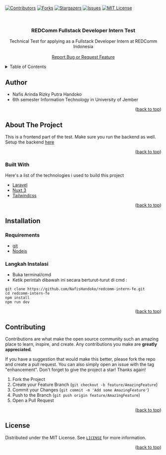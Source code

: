 <br />
<p align="center">

[![Contributors][contributors-shield]][contributors-url]
[![Forks][forks-shield]][forks-url]
[![Stargazers][stars-shield]][stars-url]
[![Issues][issues-shield]][issues-url]
[![MIT License][license-shield]][license-url]
</p>

<!-- PROJECT LOGO -->
<br />
<div align="center">
  <!-- <a href="https://unej.ac.id">
    <img src="http://protan.faperta.unej.ac.id/wp-content/uploads/sites/14/2020/05/logo-unej-300x296.png" alt="Logo" width="300">
  </a> -->

  <h3 align="center">REDComm Fullstack Developer Intern Test</h3>

  <p align="center">
    Technical Test for applying as a Fullstack Developer Intern at REDComm Indonesia
    <br />
    <br />
    <!-- <a href="https://deboks-kas.000webhostapp.com/">View Demo</a>
    · -->
    <a href="https://github.com/NafisHandoko/redcomm-intern-fe/issues">Report Bug or Request Feature</a>
  </p>
</div>



<!-- TABLE OF CONTENTS -->
<details>
  <summary>Table of Contents</summary>
  <ol>
    <li><a href="#author">Author</a></li>
    <li>
      <a href="#about-the-project">About The Project</a>
      <ul>
        <li><a href="#built-with">Built With</a></li>
      </ul>
    </li>
    <li><a href="#installation">Installation</a></li>
    <li><a href="#contributing">Contributing</a></li>
    <li><a href="#license">License</a></li>
    <!--<li><a href="#acknowledgments">Acknowledgments</a></li>-->
  </ol>
</details>

<!-- Author -->
## Author

* Nafis Arinda Rizky Putra Handoko
* 6th semester Information Technology in University of Jember

<p align="right">(<a href="#top">back to top</a>)</p>


<!-- ABOUT THE PROJECT -->
## About The Project

This is a frontend part of the test. Make sure you run the backend as well. Setup the backend <a href="https://github.com/NafisHandoko/redcomm-intern-be">here</a>

<!-- [![Product Name Screen Shot][product-screenshot]](https://github.com/NafisHandoko/redcomm-intern-fe) -->

<p align="right">(<a href="#top">back to top</a>)</p>



### Built With

Here's a list of the technologies i used to build this project

* [Laravel](https://laravel.com/)
* [Nuxt 3](https://nuxt.com/)
* [Tailwindcss](https://tailwindcss.com/)

<p align="right">(<a href="#top">back to top</a>)</p>




<!-- USAGE EXAMPLES -->
## Installation

### Requirements
* [git](https://git-scm.com/)
* [Nodejs](https://nodejs.org/en/download)

### Langkah Instalasi
* Buka terminal/cmd
* Ketik perintah dibawah ini secara berturut-turut di cmd : 
```
git clone https://github.com/NafisHandoko/redcomm-intern-fe.git
cd redcomm-intern-fe
npm install
npm run dev
```

<p align="right">(<a href="#top">back to top</a>)</p>



<!-- CONTRIBUTING -->
## Contributing

Contributions are what make the open source community such an amazing place to learn, inspire, and create. Any contributions you make are **greatly appreciated**.

If you have a suggestion that would make this better, please fork the repo and create a pull request. You can also simply open an issue with the tag "enhancement".
Don't forget to give the project a star! Thanks again!

1. Fork the Project
2. Create your Feature Branch (`git checkout -b feature/AmazingFeature`)
3. Commit your Changes (`git commit -m 'Add some AmazingFeature'`)
4. Push to the Branch (`git push origin feature/AmazingFeature`)
5. Open a Pull Request

<p align="right">(<a href="#top">back to top</a>)</p>



<!-- LICENSE -->
## License

Distributed under the MIT License. See <a href="https://github.com/NafisHandoko/redcomm-intern-fe/blob/master/LICENSE">`LICENSE`</a> for more information.

<p align="right">(<a href="#top">back to top</a>)</p>




<!-- ACKNOWLEDGMENTS -->
<!--
## Acknowledgments

Use this space to list resources you find helpful and would like to give credit to. I've included a few of my favorites to kick things off!

* [Choose an Open Source License](https://choosealicense.com)
* [GitHub Emoji Cheat Sheet](https://www.webpagefx.com/tools/emoji-cheat-sheet)
* [Malven's Flexbox Cheatsheet](https://flexbox.malven.co/)
* [Malven's Grid Cheatsheet](https://grid.malven.co/)
* [Img Shields](https://shields.io)
* [GitHub Pages](https://pages.github.com)
* [Font Awesome](https://fontawesome.com)
* [React Icons](https://react-icons.github.io/react-icons/search)

<p align="right">(<a href="#top">back to top</a>)</p>
-->


<!-- MARKDOWN LINKS & IMAGES -->
<!-- https://www.markdownguide.org/basic-syntax/#reference-style-links -->
[contributors-shield]: https://img.shields.io/github/contributors/NafisHandoko/redcomm-intern-fe.svg?style=for-the-badge
[contributors-url]: https://github.com/NafisHandoko/redcomm-intern-fe/graphs/contributors
[forks-shield]: https://img.shields.io/github/forks/NafisHandoko/redcomm-intern-fe.svg?style=for-the-badge
[forks-url]: https://github.com/NafisHandoko/redcomm-intern-fe/network/members
[stars-shield]: https://img.shields.io/github/stars/NafisHandoko/redcomm-intern-fe.svg?style=for-the-badge
[stars-url]: https://github.com/NafisHandoko/redcomm-intern-fe/stargazers
[issues-shield]: https://img.shields.io/github/issues/NafisHandoko/redcomm-intern-fe.svg?style=for-the-badge
[issues-url]: https://github.com/NafisHandoko/redcomm-intern-fe/issues
[license-shield]: https://img.shields.io/github/license/NafisHandoko/redcomm-intern-fe.svg?style=for-the-badge
[license-url]: https://github.com/NafisHandoko/redcomm-intern-fe/blob/master/LICENSE
[product-screenshot]: screenshot.png